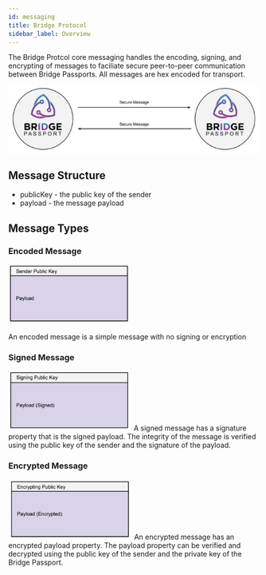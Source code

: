 ```yaml
---
id: messaging
title: Bridge Protocol
sidebar_label: Overview
---
```

The Bridge Protcol core messaging handles the encoding, signing, and encrypting of messages to faciliate secure peer-to-peer communication between Bridge Passports.  All messages are hex encoded for transport.

<img src='https://github.com/bridge-protocol/bridge-protocol-js/blob/ethereum-publishing/docs/images/message-overview.jpg?raw=true'></img>

## Message Structure
- publicKey - the public key of the sender
- payload - the message payload

## Message Types
### Encoded Message
<img src='https://github.com/bridge-protocol/bridge-protocol-js/blob/ethereum-publishing/docs/images/message.jpg?raw=true'></img>

An encoded message is a simple message with no signing or encryption

### Signed Message
<img src='https://github.com/bridge-protocol/bridge-protocol-js/blob/ethereum-publishing/docs/images/message-sign.jpg?raw=true'></img>
A signed message has a signature property that is the signed payload.  The integrity of the message is verified using the public key of the sender and the signature of the payload.

### Encrypted Message
<img src='https://github.com/bridge-protocol/bridge-protocol-js/blob/ethereum-publishing/docs/images/message-encrypt.jpg?raw=true'></img>
An encrypted message has an encrypted payload property.  The payload property can be verified and decrypted using the public key of the sender and the private key of the Bridge Passport.
